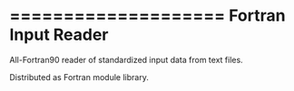 ====================
Fortran Input Reader
====================

All-Fortran90 reader of standardized input data from text files.

Distributed as Fortran module library.

